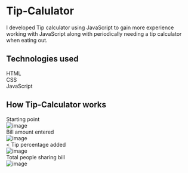 # Tip-Calulator
I developed Tip calculator using JavaScript to gain more experience working with JavaScript along with periodically needing a tip calculator when eating out.

## Technologies used
HTML<br>CSS<br>JavaScript

## How Tip-Calculator works
Starting point
<br>
![image](https://user-images.githubusercontent.com/52431116/75493394-c479e000-5987-11ea-8f66-1309aaf6db91.png)
<br>
Bill amount entered
<br>
![image](https://user-images.githubusercontent.com/52431116/75494573-92b64880-598a-11ea-93d2-402f7c2115be.png)
<br><
Tip percentage added
<br>
![image](https://user-images.githubusercontent.com/52431116/75495613-ede93a80-598c-11ea-98d1-cb6f5bfc7fe7.png)
<br>
Total people sharing bill
<br>
![image](https://user-images.githubusercontent.com/52431116/75495766-559f8580-598d-11ea-8c87-bd7931f69021.png)


